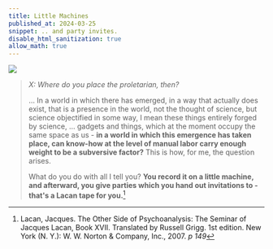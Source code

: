 ```yaml
---
title: Little Machines
published_at: 2024-03-25
snippet: .. and party invites.
disable_html_sanitization: true
allow_math: true
---
```


<img src="/240325/little_machines.png" style="background-color:transparent">

<!-- ![black and white diagram of twelve phones underneath a sunrise](/240325/little_machines.png) -->

> *X: Where do you place the proletarian, then?*
>
>
>
> ... In a world in which there has emerged, in a way that actually does exist, that is a presence in the world, not the thought of science, but science objectified in some way, I mean these things entirely forged by science, ... gadgets and things, which at the moment occupy the same space as us - **in a world in which this emergence has taken place, can know-how at the level of manual labor carry enough weight to be a subversive factor?**  This is how, for me, the question arises.
>
>
>
> What do you do with all I tell you?  **You record it on a little machine, and afterward, you give parties which you hand out invitations to - that's a Lacan tape for you.**[^1]



[^1]: Lacan, Jacques. The Other Side of Psychoanalysis: The Seminar of Jacques Lacan, Book XVII. Translated by Russell Grigg. 1st edition. New York (N. Y.): W. W. Norton & Company, Inc., 2007. *p 149* 


